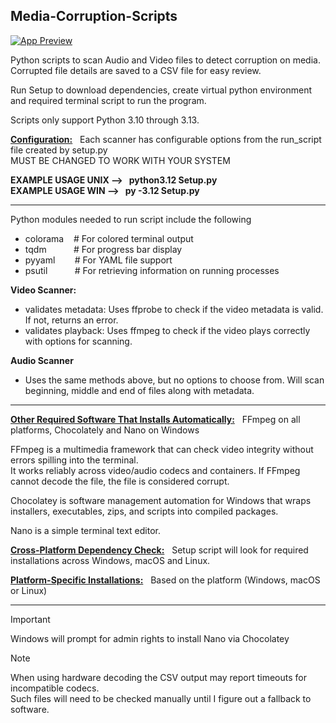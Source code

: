 ## Media-Corruption-Scripts

[![App Preview](https://asciinema.org/a/bOGPuR5vhAgYQSNsUUsSaOlL8.svg)](https://asciinema.org/a/bOGPuR5vhAgYQSNsUUsSaOlL8)

Python scripts to scan Audio and Video files to detect corruption on media. <br />
Corrupted file details are saved to a CSV file for easy review.

Run Setup to download dependencies, create virtual python environment and required terminal script to run the program.

Scripts only support Python 3.10 through 3.13. 

<ins>**Configuration:**</ins> $~$ Each scanner has configurable options from the run_script file created by setup.py <br />
MUST BE CHANGED TO WORK WITH YOUR SYSTEM

**EXAMPLE USAGE UNIX --> $~$ python3.12 Setup.py** <br />
**EXAMPLE USAGE WIN --> $~$ py -3.12 Setup.py** <br />

-----------------------------------------------------------------------------------------------------------------------

Python modules needed to run script include the following

* colorama $~~$ # For colored terminal output
* tqdm $~~~~~~~~~$ # For progress bar display
* pyyaml $~~~~~~$ # For YAML file support
* psutil $~~~~~~~~~$ # For retrieving information on running processes

**Video Scanner:**
* validates metadata: Uses ffprobe to check if the video metadata is valid. If not, returns an error.
* validates playback: Uses ffmpeg to check if the video plays correctly with options for scanning.

**Audio Scanner**
* Uses the same methods above, but no options to choose from. Will scan beginning, middle and end of files along with metadata.

-----------------------------------------------------------------------------------------------------------------------

<ins>**Other Required Software That Installs Automatically:**</ins> $~$ FFmpeg on all platforms, Chocolately and Nano on Windows

FFmpeg is a multimedia framework that can check video integrity without errors spilling into the terminal. <br />
It works reliably across video/audio codecs and containers. If FFmpeg cannot decode the file, the file is considered corrupt.<br />

Chocolatey is software management automation for Windows that wraps installers, executables, zips, and scripts into compiled packages.

Nano is a simple terminal text editor.

<ins>**Cross-Platform Dependency Check:**</ins> $~$ Setup script will look for required installations across Windows, macOS and Linux.

<ins>**Platform-Specific Installations:**</ins> $~$ Based on the platform (Windows, macOS or Linux) <br />

-----------------------------------------------------------------------------------------------------------------------

> [!IMPORTANT]
> Windows will prompt for admin rights to install Nano via Chocolatey

> [!NOTE]
> When using hardware decoding the CSV output may report timeouts for incompatible codecs. <br />
> Such files will need to be checked manually until I figure out a fallback to software.
